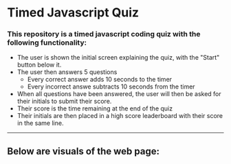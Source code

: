 # Timed Javascript Quiz

### This repository is a timed javascript coding quiz with the following functionality:
* The user is shown the initial screen explaining the quiz, with the "Start" button below it.
* The user then answers 5 questions
    * Every correct answer adds 10 seconds to the timer
    * Every incorrect answe subtracts 10 seconds from the timer
* When all questions have been answered, the user will then be asked for their initials to submit their score.
* Their score is the time remaining at the end of the quiz
* Their initials are then placed in a high score leaderboard with their score in the same line.
---
## Below are visuals of the web page:
 